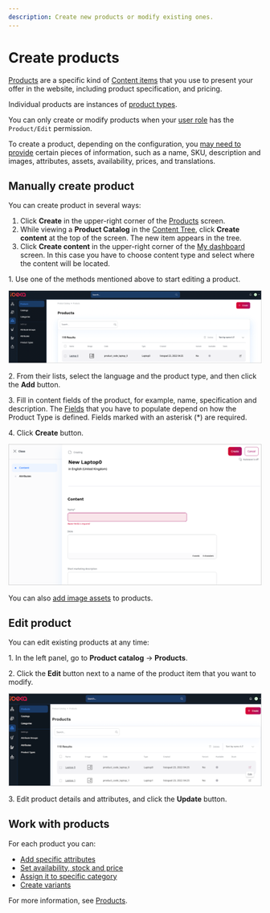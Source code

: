 ```yaml
---
description: Create new products or modify existing ones.
---
```


# Create products

[Products](products.md#products) are a specific kind of [Content items](../content_management/content_items.md#content-items) that you use 
to present your offer in the website, including product specification, and pricing.

Individual products are instances of [product types](create_product_types.md#create-product-types).

You can only create or modify products when your [user role](../permission_management/work_with_permissions.md) has the `Product/Edit` permission.

To create a product, depending on the configuration, you [may need to provide](products.md#product-completeness) certain pieces of information, 
such as a name, SKU, description and images, attributes, assets, availability, prices, and translations.

## Manually create product

You can create product in several ways:

1. Click **Create** in the upper-right corner of the [Products](products.md) screen. 
2. While viewing a **Product Catalog** in the [Content Tree](../getting_started/discover_ui.md#content-tree), click **Create content** at the top of the screen.
The new item appears in the tree.
3. Click **Create content** in the upper-right corner of the [My dashboard](../getting_started/discover_ui.md) screen. In this case you have to choose content type and select where the content will be located.

1\. Use one of the methods mentioned above to start editing a product. 

![Adding a Product](img/add_product.png "Adding a Product")

2\. From their lists, select the language and the product type, and then click the **Add** button.

3\. Fill in content fields of the product, for example, name, specification and description.
The [Fields](../content_management/content_model.md#fields-and-field-types) that you have to populate depend on how the Product Type is defined. 
Fields marked with an asterisk (*) are required.

4\. Click **Create** button.

![Creating a product](img/create_product.png "Creating a product")

You can also [add image assets](work_with_product_assets.md) to products.

## Edit product

You can edit existing products at any time:

1\. In the left panel, go to **Product catalog** -> **Products**.

2\. Click the **Edit** button next to a name of the product item that you want to modify.

![Editing a product](img/edit_product.png "Editing a product")

3\. Edit product details and attributes, and click the **Update** button.

## Work with products

For each product you can:

- [Add specific attributes](create_product_types.md#work-with-product-attributes)
- [Set availability, stock and price](manage_prices_and_stock.md#work-with-availability-stock-and-prices)
- [Assign it to specific category](work_with_product_categories.md)
- [Create variants](work_with_product_variants.md)

For more information, see [Products](https://doc.ibexa.co/en/latest/pim/products/).
